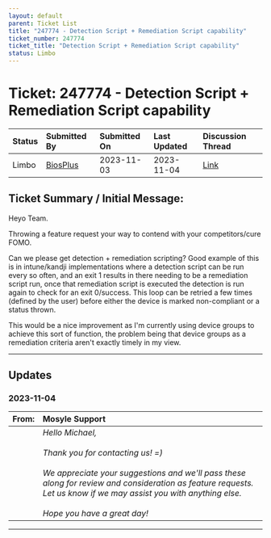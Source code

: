 ```yaml
---
layout: default
parent: Ticket List
title: "247774 - Detection Script + Remediation Script capability"
ticket_number: 247774
ticket_title: "Detection Script + Remediation Script capability"
status: Limbo
---
```


# Ticket: 247774 - Detection Script + Remediation Script capability
  
| Status | Submitted By | Submitted On | Last Updated | Discussion Thread |
|:---|:---|:---|:---|:---|
| Limbo | [BiosPlus](https://github.com/BiosPlus) | 2023-11-03 | 2023-11-04 | [Link]() |

## Ticket Summary / Initial Message:

Heyo Team.

Throwing a feature request your way to contend with your competitors/cure FOMO.

Can we please get detection + remediation scripting? Good example of this is in intune/kandji implementations where a detection script can be run every so often, and an exit 1 results in there needing to be a remediation script run, once that remediation script is executed the detection is run again to check for an exit 0/success. This loop can be retried a few times (defined by the user) before either the device is marked non-compliant or a status thrown.

This would be a nice improvement as I'm currently using device groups to achieve this sort of function, the problem being that device groups as a remediation criteria aren't exactly timely in my view.

---

## Updates

<!-- 
Please do descending order for recency, oldest -> most recent
Replace line breaks with <br><br> tags

Quick template:
### Date YYYY-MM-DD

|From: | Mosyle Support |
|:---|:---|
|| *Paragraph 1<br><br>Paragraph 2<br><br>Paragraph 3<br><br>.* |

-->

### 2023-11-04

| From: | Mosyle Support |
|:---|:---|
|| *Hello Michael,<br><br>Thank you for contacting us! =)<br><br>We appreciate your suggestions and we'll pass these along for review and consideration as feature requests. Let us know if we may assist you with anything else.<br><br>Hope you have a great day!* |

---